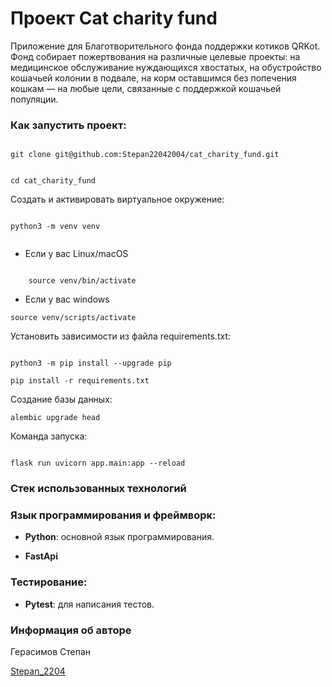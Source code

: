 # Проект Cat charity fund 

Приложение для Благотворительного фонда поддержки котиков QRKot. 
Фонд собирает пожертвования на различные целевые проекты: на медицинское обслуживание нуждающихся хвостатых, на обустройство кошачьей колонии в подвале, на корм оставшимся без попечения кошкам — на любые цели, связанные с поддержкой кошачьей популяции.

### Как запустить проект:  

```  

git clone git@github.com:Stepan22042004/cat_charity_fund.git

```  

```  

cd cat_charity_fund

```  

Cоздать и активировать виртуальное окружение:  

```  

python3 -m venv venv  


```  

* Если у вас Linux/macOS  

```  

    source venv/bin/activate  

```  



* Если у вас windows  
```
source venv/scripts/activate  

 ```  

Установить зависимости из файла requirements.txt:  

```  

python3 -m pip install --upgrade pip  

```  

```  
pip install -r requirements.txt  

```  

Создание базы данных:  

```  
alembic upgrade head 

```  

Команда запуска:  

```  

flask run uvicorn app.main:app --reload
```  
### Стек использованных технологий  

### Язык программирования и фреймворк:  

- **Python**: основной язык программирования. 

- **FastApi**
### Тестирование:  

- **Pytest**: для написания тестов.  

### Информация об авторе  

 

Герасимов Степан  

[Stepan_2204](https://t.me/Stepan_2204)
